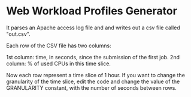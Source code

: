 # Web Workload Profiles Generator

It parses an Apache access log file and and writes out a csv file called "out.csv".

Each row of the CSV file has two columns:

1st column: time, in seconds, since the submission of the first job.
2nd column: % of used CPUs in this time slice.

Now each row represent a time slice of 1 hour. If you want to change the granularity of the time slice, edit the code and change the value of the GRANULARITY constant, with the number of seconds between rows.
